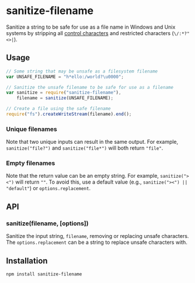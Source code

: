 # sanitize-filename

Sanitize a string to be safe for use as a file name in Windows and Unix
systems by stripping all [control
characters](http://en.wikipedia.org/wiki/C0_and_C1_control_codes) and
restricted characters (`\/:*?"<>|`).

## Usage

```js
// Some string that may be unsafe as a filesystem filename
var UNSAFE_FILENAME = "h*ello:/world?\u0000";

// Sanitize the unsafe filename to be safe for use as a filename
var sanitize = require("sanitize-filename"),
	filename = sanitize(UNSAFE_FILENAME);

// Create a file using the safe filename
require("fs").createWriteStream(filename).end();
```

### Unique filenames

Note that two unique inputs can result in the same output. For example,
`sanitize("file?")` and `sanitize("file*")` will both return `"file"`.

### Empty filenames

Note that the return value can be an empty string. For example,
`sanitize("><")` will return `""`. To avoid this, use a default value
(e.g., `sanitize("><") || "default"`) or `options.replacement`.

## API

### sanitize(filename, [options])

Sanitize the input string, `filename`, removing or replacing unsafe
characters. The `options.replacement` can be a string to replace unsafe
characters with.

## Installation

```
npm install sanitize-filename
```
